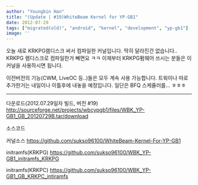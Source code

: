 ```yaml
---
author: "Youngbin Han"
title: "(Update | #19)WhiteBeam Kernel for YP-GB1"
date: 2012-07-29
tags: ["migrated(old)", "android", "kernel", "development", "yp-gb1"]
image: ''
---
```


오늘 새로 KRKPG램디스크 써서 컴파일한 커널입니다.
딱히 달라진건 없습니다..
KRKPG 램디스크로 컴파일한거 빼면요 ㅋㅋ
이제부터  KRKPG펌웨어 쓰시는 분들은 이 커널을 사용하시면 됩니다.

이전버전의 기능(CWM, LiveOC 등..)들은 모두 계속 사용 가능합니다.
트윅이나 따로 추가한거는 내일이나 이틀후에 내놓을 예정입니다.
일단은 BFQ 스케쥴러를... ㅎㅎㅎ



-------------------------------------------------------------------

다운로드(2012.07.29일자 빌드, 버전 #19)
http://sourceforge.net/projects/wbcypgb1/files/WBK_YP-GB1_GB_20120729B.tar/download

소스코드

커널소스
https://github.com/sukso96100/WhiteBeam-Kernel-For-YP-GB1

initramfs(KRKPG)
https://github.com/sukso96100/WBK_YP-GB1_initramfs_KRKPG

initramfs(KRKPC)
https://github.com/sukso96100/WBK_YP-GB1_GB_KRKPC_intiramfs